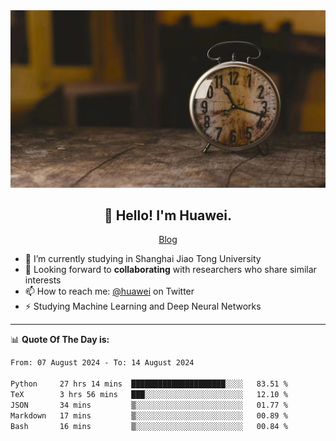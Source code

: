 <div align="center">
  <a href="https://github.com/JHW5981">
    <img src="./assets/background.jpg">
  </a>
</div>

<h2 align="center">👋 Hello! I'm Huawei.</h2>
<p align="center">
  <a href="https://blog.csdn.net/Edward__J?spm=1000.2115.3001.5343">Blog</a>
</p>


- 🔭 I’m currently studying in Shanghai Jiao Tong University
- 💬 Looking forward to **collaborating** with researchers who share similar interests
- 📫 How to reach me: [@huawei](https://twitter.com/yoohuaff) on Twitter
- ⚡ Studying Machine Learning and Deep Neural Networks

-------
📊 **Quote Of The Day is:**
<!--START_SECTION:waka-->

```txt
From: 07 August 2024 - To: 14 August 2024

Python     27 hrs 14 mins  █████████████████████░░░░   83.51 %
TeX        3 hrs 56 mins   ███░░░░░░░░░░░░░░░░░░░░░░   12.10 %
JSON       34 mins         ▒░░░░░░░░░░░░░░░░░░░░░░░░   01.77 %
Markdown   17 mins         ▒░░░░░░░░░░░░░░░░░░░░░░░░   00.89 %
Bash       16 mins         ▒░░░░░░░░░░░░░░░░░░░░░░░░   00.84 %
```

<!--END_SECTION:waka-->
